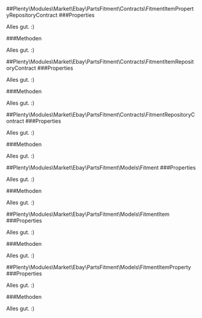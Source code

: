 ##Plenty\Modules\Market\Ebay\PartsFitment\Contracts\FitmentItemPropertyRepositoryContract
###Properties

Alles gut. :)

###Methoden

Alles gut. :)

##Plenty\Modules\Market\Ebay\PartsFitment\Contracts\FitmentItemRepositoryContract
###Properties

Alles gut. :)

###Methoden

Alles gut. :)

##Plenty\Modules\Market\Ebay\PartsFitment\Contracts\FitmentRepositoryContract
###Properties

Alles gut. :)

###Methoden

Alles gut. :)

##Plenty\Modules\Market\Ebay\PartsFitment\Models\Fitment
###Properties

Alles gut. :)

###Methoden

Alles gut. :)

##Plenty\Modules\Market\Ebay\PartsFitment\Models\FitmentItem
###Properties

Alles gut. :)

###Methoden

Alles gut. :)

##Plenty\Modules\Market\Ebay\PartsFitment\Models\FitmentItemProperty
###Properties

Alles gut. :)

###Methoden

Alles gut. :)

